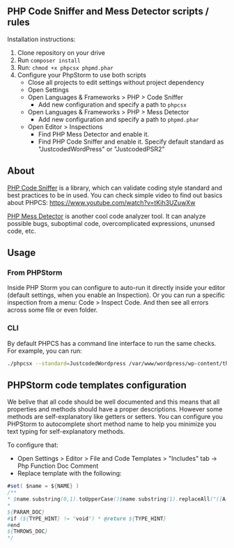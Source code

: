 ## PHP Code Sniffer and Mess Detector scripts / rules

Installation instructions:

1. Clone repository on your drive
2. Run `composer install`
3. Run: `chmod +x phpcsx phpmd.phar`
4. Configure your PhpStorm to use both scripts
    - Close all projects to edit settings without project dependency
    - Open Settings
    - Open Languages & Frameworks > PHP > Code Sniffer
        - Add new configuration and specify a path to `phpcsx`
    - Open Languages & Frameworks > PHP > Mess Detector
        - Add new configuration and specify a path to `phpmd.phar`
    - Open Editor > Inspections
        - Find PHP Mess Detector and enable it.
        - Find PHP Code Sniffer and enable it. Specify default standard as "JustcodedWordPress" or "JustcodedPSR2"

## About

[PHP Code Sniffer](https://github.com/squizlabs/PHP_CodeSniffer) is a library, which can validate coding style standard and best practices to be in used.
You can check simple video to find out basics about PHPCS: https://www.youtube.com/watch?v=tKih3UZuwXw  

[PHP Mess Detector](https://phpmd.org/) is another cool code analyzer tool. It can analyze possible bugs, suboptimal code, overcomplicated expressions, ununsed code, etc.

## Usage

### From PHPStorm

Inside PHP Storm you can configure to auto-run it directly inside your editor (default settings, when you enable an Inspection).
Or you can run a specific inspection from a menu: Code > Inspect Code. And then see all errors across some file or even folder.

### CLI

By default PHPCS has a command line interface to run the same checks. For example, you can run:

```bash
./phpcsx --standard=JustcodedWordpress /var/www/wordpress/wp-content/themes/my-theme/
``` 

## PHPStorm code templates configuration

We belive that all code should be well documented and this means that all properties and methods should have a proper descriptions.
However some methods are self-explanatory like getters or setters. You can configure you PHPStorm to autocomplete short method name to help you minimize you text typing for self-explanatory methods.

To configure that:  

* Open Settings > Editor > File and Code Templates > "Includes" tab -> Php Function Doc Comment
* Replace template with the following: 

```java
#set( $name = ${NAME} )
/**
* $name.substring(0,1).toUpperCase()$name.substring(1).replaceAll("([A-Z])", " $1")
*
${PARAM_DOC}
#if (${TYPE_HINT} != "void") * @return ${TYPE_HINT}
#end
${THROWS_DOC}
*/

```

